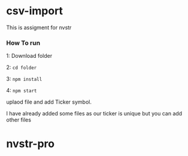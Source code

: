 # csv-import
This is assigment for nvstr

### How To run

1: Download folder

2: `cd folder`

3: `npm install`

4: `npm start`

uplaod file and add Ticker symbol.

I have already added some files as our ticker is unique but you can add other files
# nvstr-pro
